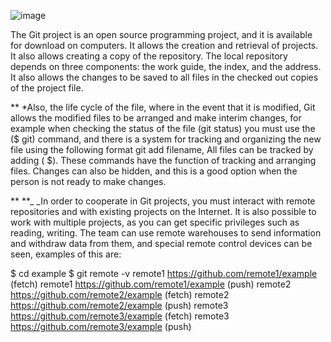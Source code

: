 ![image](https://user-images.githubusercontent.com/79832871/109868322-268eb480-7c70-11eb-9610-e4b7f7296da2.png)

The Git project is an open source programming project, and it is available for download on computers. It allows the creation and retrieval of projects. It also allows creating a copy of the repository. The local repository depends on three components: the work guide, the index, and the address. It also allows the changes to be saved to all files in the checked out copies of the project file.

** *Also, the life cycle of the file, where in the event that it is modified, Git allows the modified files to be arranged and make interim changes, for example when checking the status of the file (git status) you must use the ($ git) command, and there is a system for tracking and organizing the new file using the following format git add filename, All files can be tracked by adding ( $). These commands have the function of tracking and arranging files. Changes can also be hidden, and this is a good option when the person is not ready to make changes.

** **_ _In order to cooperate in Git projects, you must interact with remote repositories and with existing projects on the Internet. It is also possible to work with multiple projects, as you can get specific privileges such as reading, writing. The team can use remote warehouses to send information and withdraw data from them, and special remote control devices can be seen, examples of this are:

$ cd example $ git remote -v remote1 https://github.com/remote1/example (fetch) remote1 https://github.com/remote1/example (push) remote2 https://github.com/remote2/example (fetch) remote2 https://github.com/remote2/example (push) remote3 https://github.com/remote3/example (fetch) remote3 https://github.com/remote3/example (push)

